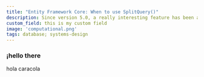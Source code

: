 ```yaml
---
title: "Entity Framework Core: When to use SplitQuery()"
description: Since version 5.0, a really interesting feature has been added to the Set<T> Api. Is it a silver bullet though?
custom_field: this is my custom field
image: 'computational.png'
tags: database; systems-design
---
```


### ¡hello there
hola caracola